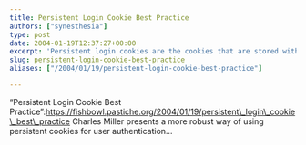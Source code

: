 ```yaml
---
title: Persistent Login Cookie Best Practice
authors: ["synesthesia"]
type: post
date: 2004-01-19T12:37:27+00:00
excerpt: 'Persistent login cookies are the cookies that are stored with your browser when you click the �remember me� button on the login form [...] The following recipe for persistent cookies requires no crypto more powerful than a good random number generator.'
slug: persistent-login-cookie-best-practice 
aliases: ["/2004/01/19/persistent-login-cookie-best-practice"]

---
```

&#8220;Persistent Login Cookie Best Practice&#8221;:https://fishbowl.pastiche.org/2004/01/19/persistent\_login\_cookie\_best\_practice Charles Miller presents a more robust way of using persistent cookies for user authentication&#8230;